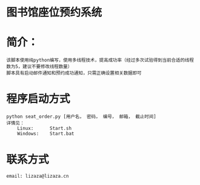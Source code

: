 # 图书馆座位预约系统

# 简介：
    该脚本使用纯python编写，使用多线程技术，提高成功率（经过多次试验得到当前合适的线程数为5，建议不要修改线程数量）
    脚本具有启动邮件通知和预约成功通知，只需正确设置相关数据即可
    
# 程序启动方式
    python seat_order.py [用户名， 密码， 编号， 邮箱， 截止时间]
    详情见：
        Linux:      Start.sh
        Windows:    Start.bat
# 联系方式
    email: lizaza@lizaza.cn
